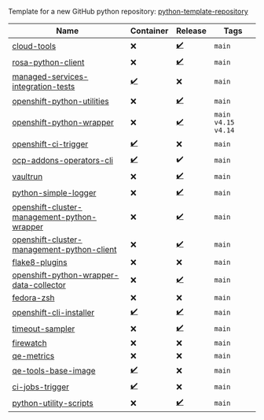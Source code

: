 Template for a new GitHub python repository: [python-template-repository](https://github.com/RedHatQE/python-template-repository)

| Name  | Container | Release | Tags |
|---|---|---|---|
| [cloud-tools](https://github.com/RedHatQE/cloud-tools) | :x: | [:heavy_check_mark:](https://pypi.org/project/redhat-qe-cloud-tools/) | `main`  |
| [rosa-python-client](https://github.com/RedHatQE/rosa-python-client) | :x: | [:heavy_check_mark:](https://pypi.org/project/rosa-python-client/) | `main`  |  
| [managed-services-integration-tests](https://github.com/RedHatQE/managed-services-integration-tests) | [:heavy_check_mark:](https://quay.io/repository/redhat_msi/managed-services-integration-tests) | :x: | `main`  |
| [openshift-python-utilities](https://github.com/RedHatQE/openshift-python-utilities) | :x: | [:heavy_check_mark:](https://pypi.org/project/openshift-python-utilities/) | `main` |
| [openshift-python-wrapper](https://github.com/RedHatQE/openshift-python-wrapper) | :x: | [:heavy_check_mark:](https://pypi.org/project/openshift-python-wrapper/) | `main` `v4.15` `v4.14` |
| [openshift-ci-trigger](https://github.com/RedHatQE/openshift-ci-trigger) | [:heavy_check_mark:](https://quay.io/repository/redhat_msi/openshift-ci-trigger) | :x: | `main`  |
| [ocp-addons-operators-cli](https://github.com/RedHatQE/ocp-addons-operators-cli) | [:heavy_check_mark:](https://quay.io/repository/redhat_msi/ocp-addons-operators-cli) | :heavy_check_mark: | `main`  |
| [vaultrun](https://github.com/RedHatQE/vaultrun) | :x: | [:heavy_check_mark:](https://pypi.org/project/vaultrun/) | `main`  |
| [python-simple-logger](https://github.com/RedHatQE/python-simple-logger) | :x: | [:heavy_check_mark:](https://pypi.org/project/python-simple-logger/) | `main`  |  
| [openshift-cluster-management-python-wrapper](https://github.com/RedHatQE/openshift-cluster-management-python-wrapper) | :x: | [:heavy_check_mark:](https://pypi.org/project/openshift-cluster-management-python-wrapper/) | `main`  |
| [openshift-cluster-management-python-client](https://github.com/RedHatQE/openshift-cluster-management-python-client) | :x: | [:heavy_check_mark:]([openshift-cluster-management-python-client](https://pypi.org/project/openshift-cluster-management-python-client/)) | `main`  |
| [flake8-plugins](https://github.com/RedHatQE/flake8-plugins) | :x: | :x: | `main`  |
| [openshift-python-wrapper-data-collector](https://github.com/RedHatQE/openshift-python-wrapper-data-collector) | :x: | [:heavy_check_mark:](https://pypi.org/project/openshift-python-wrapper-data-collector/) | `main`  |
| [fedora-zsh](https://github.com/RedHatQE/fedora-zsh) | :x: | :x: | `main`  |
| [openshift-cli-installer](https://github.com/RedHatQE/openshift-cli-installer) | [:heavy_check_mark:](https://quay.io/repository/redhat_msi/openshift-cli-installer) | [:heavy_check_mark:](https://pypi.org/project/openshift-cli-installer/) | `main`  |
| [timeout-sampler](https://github.com/RedHatQE/timeout-sampler) | :x: | [:heavy_check_mark:](https://pypi.org/project/timeout-sampler/) | `main`  |
| [firewatch](https://github.com/RedHatQE/firewatch) | :x: | :x: | `main`  |
| [qe-metrics](https://github.com/RedHatQE/qe-metrics) | :x: | :x: | `main`  |
| [qe-tools-base-image](https://github.com/RedHatQE/qe-tools-base-image) | [:heavy_check_mark:](https://quay.io/repository/redhat_msi/qe-tools-base-image) | :x: | `main`  |
| [ci-jobs-trigger](https://github.com/RedHatQE/ci-jobs-trigger) | [:heavy_check_mark:](https://quay.io/repository/redhat_msi/ci-jobs-trigger) | :x: | `main`  |
| [python-utility-scripts](https://github.com/RedHatQE/python-utility-scripts) | :x: | [:heavy_check_mark:](https://pypi.org/project/python-utility-scripts/) | `main`  |
